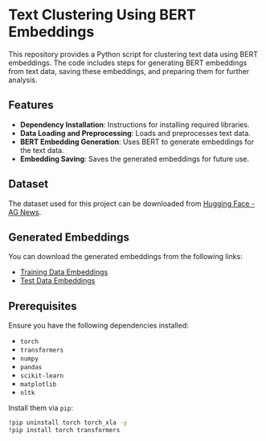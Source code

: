 # Text Clustering Using BERT Embeddings

This repository provides a Python script for clustering text data using BERT embeddings. The code includes steps for generating BERT embeddings from text data, saving these embeddings, and preparing them for further analysis.

## Features

- **Dependency Installation**: Instructions for installing required libraries.
- **Data Loading and Preprocessing**: Loads and preprocesses text data.
- **BERT Embedding Generation**: Uses BERT to generate embeddings for the text data.
- **Embedding Saving**: Saves the generated embeddings for future use.

## Dataset

The dataset used for this project can be downloaded from [Hugging Face - AG News](https://huggingface.co/datasets/fancyzhx/ag_news/viewer).

## Generated Embeddings

You can download the generated embeddings from the following links:

- [Training Data Embeddings](https://drive.google.com/file/d/1zCVZ5I56L6YNbOZHI05C2JPUK3fd4fVq/view?usp=sharing)
- [Test Data Embeddings](https://drive.google.com/file/d/11f7dwhEIrgs0xNKQxe3V2DVA3_lrLMv8/view?usp=drive_link)

## Prerequisites

Ensure you have the following dependencies installed:

- `torch`
- `transformers`
- `numpy`
- `pandas`
- `scikit-learn`
- `matplotlib`
- `nltk`

Install them via `pip`:

```bash
!pip uninstall torch torch_xla -y
!pip install torch transformers
